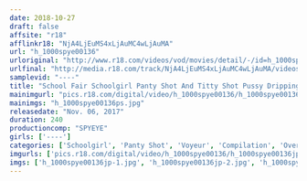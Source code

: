 ```yaml
---
date: 2018-10-27
draft: false
affsite: "r18"
afflinkr18: "NjA4LjEuMS4xLjAuMC4wLjAuMA"
url: "h_1000spye00136"
urloriginal: "http://www.r18.com/videos/vod/movies/detail/-/id=h_1000spye00136"
urlfinal: "http://media.r18.com/track/NjA4LjEuMS4xLjAuMC4wLjAuMA/videos/vod/movies/detail/-/id=h_1000spye00136"
samplevid: "----"
title: "School Fair Schoolgirl Panty Shot And Titty Shot Pussy Dripping Triple Action Hidden Camera Footage 60 Girls/4 Hours"
mainimgurl: "pics.r18.com/digital/video/h_1000spye00136/h_1000spye00136ps.jpg"
mainimgs: "h_1000spye00136ps.jpg"
releasedate: "Nov. 06, 2017"
duration: 240
productioncomp: "SPYEYE"
girls: ['----']
categories: ['Schoolgirl', 'Panty Shot', 'Voyeur', 'Compilation', 'Over 4 Hours']
imgurls: ['pics.r18.com/digital/video/h_1000spye00136/h_1000spye00136jp-1.jpg', 'pics.r18.com/digital/video/h_1000spye00136/h_1000spye00136jp-2.jpg', 'pics.r18.com/digital/video/h_1000spye00136/h_1000spye00136jp-3.jpg', 'pics.r18.com/digital/video/h_1000spye00136/h_1000spye00136jp-4.jpg', 'pics.r18.com/digital/video/h_1000spye00136/h_1000spye00136jp-5.jpg', 'pics.r18.com/digital/video/h_1000spye00136/h_1000spye00136jp-6.jpg', 'pics.r18.com/digital/video/h_1000spye00136/h_1000spye00136jp-7.jpg', 'pics.r18.com/digital/video/h_1000spye00136/h_1000spye00136jp-8.jpg', 'pics.r18.com/digital/video/h_1000spye00136/h_1000spye00136jp-9.jpg', 'pics.r18.com/digital/video/h_1000spye00136/h_1000spye00136jp-10.jpg', 'pics.r18.com/digital/video/h_1000spye00136/h_1000spye00136jp-11.jpg', 'pics.r18.com/digital/video/h_1000spye00136/h_1000spye00136jp-12.jpg', 'pics.r18.com/digital/video/h_1000spye00136/h_1000spye00136jp-13.jpg', 'pics.r18.com/digital/video/h_1000spye00136/h_1000spye00136jp-14.jpg', 'pics.r18.com/digital/video/h_1000spye00136/h_1000spye00136jp-15.jpg', 'pics.r18.com/digital/video/h_1000spye00136/h_1000spye00136jp-16.jpg', 'pics.r18.com/digital/video/h_1000spye00136/h_1000spye00136jp-17.jpg', 'pics.r18.com/digital/video/h_1000spye00136/h_1000spye00136jp-18.jpg', 'pics.r18.com/digital/video/h_1000spye00136/h_1000spye00136jp-19.jpg', 'pics.r18.com/digital/video/h_1000spye00136/h_1000spye00136jp-20.jpg']
imgs: ['h_1000spye00136jp-1.jpg', 'h_1000spye00136jp-2.jpg', 'h_1000spye00136jp-3.jpg', 'h_1000spye00136jp-4.jpg', 'h_1000spye00136jp-5.jpg', 'h_1000spye00136jp-6.jpg', 'h_1000spye00136jp-7.jpg', 'h_1000spye00136jp-8.jpg', 'h_1000spye00136jp-9.jpg', 'h_1000spye00136jp-10.jpg', 'h_1000spye00136jp-11.jpg', 'h_1000spye00136jp-12.jpg', 'h_1000spye00136jp-13.jpg', 'h_1000spye00136jp-14.jpg', 'h_1000spye00136jp-15.jpg', 'h_1000spye00136jp-16.jpg', 'h_1000spye00136jp-17.jpg', 'h_1000spye00136jp-18.jpg', 'h_1000spye00136jp-19.jpg', 'h_1000spye00136jp-20.jpg']
---
```

